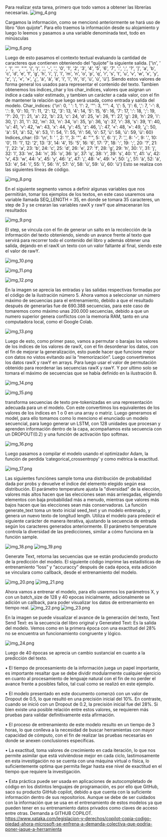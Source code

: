 Para realizar esta tarea, primero que todo vamos a obtener las librerías necesarias.
![img_4.png](src/img_4.png)

Cargamos la información, como se mencionó anteriormente se hará uso de libro “don quijote”. Para ello traemos la información desde su alojamiento y luego lo leemos y pasamos a una variable denominada text, todo en minúsculas

![img_6.png](src/img_6.png)

Luego de esto pasamos el contexto textual evaluando la cantidad de caracteres que contienen obteniendo del “quijote” la siguiente salida.
['\n', ' ', '!', '"', "'", '(', ')', ',', '-', '.', '0', '1', '2', '3', '4', '5', '6', '7', ':', ';', '?', ']', 'a', 'b', 'c', 'd', 'e', 'f', 'g', 'h', 'i', 'j', 'l', 'm', 'n', 'o', 'p', 'q', 'r', 's', 't', 'u', 'v', 'w', 'x', 'y', 'z', '¡', '«', '»', '¿', 'à', 'á', 'é', 'í', 'ï', 'ñ', 'ó', 'ù', 'ú', 'ü'].
Siendo estos valores de forma general los usados para representar el contenido del texto. 
Tambien obtenemos los índices_char y los char_indices, valores que asignan un índice a cada valor estimado, y tambien un carácter a cada valor, con el fin de mantener la relación que luego será usada, como entrada y salida del modelo. 
Char_indices: {'\n': 0, ' ': 1, '!': 2, '"': 3, "'": 4, '(': 5, ')': 6, ',': 7, '-': 8, '.': 9, '0': 10, '1': 11, '2': 12, '3': 13, '4': 14, '5': 15, '6': 16, '7': 17, ':': 18, ';': 19, '?': 20, ']': 21, 'a': 22, 'b': 23, 'c': 24, 'd': 25, 'e': 26, 'f': 27, 'g': 28, 'h': 29, 'i': 30, 'j': 31, 'l': 32, 'm': 33, 'n': 34, 'o': 35, 'p': 36, 'q': 37, 'r': 38, 's': 39, 't': 40, 'u': 41, 'v': 42, 'w': 43, 'x': 44, 'y': 45, 'z': 46, '¡': 47, '«': 48, '»': 49, '¿': 50, 'à': 51, 'á': 52, 'é': 53, 'í': 54, 'ï': 55, 'ñ': 56, 'ó': 57, 'ù': 58, 'ú': 59, 'ü': 60}
Indices_char: {0: '\n', 1: ' ', 2: '!', 3: '"', 4: "'", 5: '(', 6: ')', 7: ',', 8: '-', 9: '.', 10: '0', 11: '1', 12: '2', 13: '3', 14: '4', 15: '5', 16: '6', 17: '7', 18: ':', 19: ';', 20: '?', 21: ']', 22: 'a', 23: 'b', 24: 'c', 25: 'd', 26: 'e', 27: 'f', 28: 'g', 29: 'h', 30: 'i', 31: 'j', 32: 'l', 33: 'm', 34: 'n', 35: 'o', 36: 'p', 37: 'q', 38: 'r', 39: 's', 40: 't', 41: 'u', 42: 'v', 43: 'w', 44: 'x', 45: 'y', 46: 'z', 47: '¡', 48: '«', 49: '»', 50: '¿', 51: 'à', 52: 'á', 53: 'é', 54: 'í', 55: 'ï', 56: 'ñ', 57: 'ó', 58: 'ù', 59: 'ú', 60: 'ü'}
		Esto se realiza con las siguientes líneas de código.


![img_8.png](src/img_8.png)

En el siguiente segmento vamos a definir algunas variables que nos permitirán, tomar los ejemplos de los textos, en este caso usaremos una variable llamada SEQ_LENGTH = 35, en donde se tomara 35 caracteres, un step de 3 y se crearan las variables rawX y rawY que almacenaran los resultados

![img_9.png](src/img_9.png)

El step, se vincula con el fin de generar un salto en la recolección de la información del texto obteniendo, siendo un avance frente al texto que servirá para recorrer todo el contenido del libro y además obtener una salida, dejando en el rawX un texto con un valor faltante al final, siendo este el valor de rawY. 

![img_10.png](src/img_10.png)

![img_11.png](src/img_11.png)

![img_12.png](src/img_12.png)

En la imagen se aprecia las entradas y las salidas respectivas formadas por el código de la ilustración número 5.
Ahora vamos a seleccionar un número máximo de secuencias para el entrenamiento, debido a que el resultado después de generarlas fue de 690.388 secuencias, para este caso de tomaremos como máximo unas 200.000 secuencias, debido a que un numero superior genera conflictos con la memoria RAM, tanto en una computadora local, como el Google Colab.


![img_13.png](src/img_13.png)

Luego de esto, como primer paso, vamos a permutar o barajas los valores de los índices de los valores de rawX, con el fin desordenar los datos, con el fin de mejorar la generalización, esto puede hacer que funcione mejor con datos no vistos evitando así la “memorización”. 
Luego convertiremos los datos rawX y rawY en arrays. Para luego usar el valor de permutación obtenido para reordenar las secuencias rawX y rawY. Y por ultimo solo se tomara el máximo de secuencias que se había definido en la ilustración 8.


![img_14.png](src/img_14.png)

![img_15.png](src/img_15.png)

transforma secuencias de texto pre-tokenizadas en una representación adecuada para un el modelo. Con este convertimos los equivalentes de los valores de los índices en 1 o 0 en una array o matriz.
Luego generamos el model, para ello tomamos como lo menciono el enunciado un modelo secuencial, para luego generar un LSTM, con 128 unidades que procesan y aprenden información dentro de la capa, acompañamos esta secuencia con un DROPOUT(0.2) y una función de activación tipo softmax.


![img_16.png](src/img_16.png)

Luego pasamos a compilar el modelo usando el optimizador Adam, la función de perdida ‘categorical_crossentropy’ y como métrica la exactitud.


![img_17.png](src/img_17.png)

Las siguientes funciónes sample toma una distribución de probabilidad dada por probs y devuelve el índice del elemento elegido según esa distribución. El parámetro temperature ajusta la "diversidad" de la elección, valores más altos hacen que las elecciones sean más arriesgadas, eligiendo elementos con baja probabilidad más a menudo, mientras que valores más bajos hacen que las elecciones sean más conservadoras.
La función generate_text toma un texto inicial seed_text y un modelo entrenado, y genera un nuevo texto de longitud length. Utiliza el modelo para predecir el siguiente carácter de manera iterativa, ajustando la secuencia de entrada según los caracteres generados anteriormente. El parámetro temperature controla la diversidad de las predicciones, similar a cómo funciona en la función sample.


![img_18.png](src/img_18.png)
![img_19.png](src/img_19.png)


Generate Text, retorna las secuencias que se están produciendo producto de la predicción del modelo.
El siguiente código imprime las estadísticas de entrenamiento “loss” y “accuraccy” después de cada época, esta adición se vinculara como callback, desde el entrenamiento del modelo. 


![img_20.png](src/img_20.png)
![img_21.png](src/img_21.png)


Ahora vamos a entrenar el modelo, para ello usaremos los parámetros X, y con un batch_size de 128 y 40 epocas inicialmente, adicionalmente se adición un callback, para poder visualizar los datos de entrenamiento en tiempo real.
![img_22.png](src/img_22.png)
![img_23.png](src/img_23.png)

En la imagen se puede visualizar el avance de la generación del texto, Text Send Text: es la secuencia del libro original y Generated Text: Es la salida del modelo.
Vemos como en la primera época con una exactitud del 28% no se encuentra un funcionamiento congruente y lógico. 


![img_24.png](src/img_24.png)

Luego de 40 épocas se aprecia un cambio sustancial en cuanto a la predicción del texto.

•	El tiempo de procesamiento de la información juega un papel importante, es importante resaltar que se debe dividir modularmente cualquier ejercicio en cuanto al procesamiento de lenguaje natural con el fin de no perder el avance frente a posibles fallos, tal cual como se realizó en este ejemplo.

•	El modelo presentado en este documento comenzó con un valor de Dropout de 0.5, lo que resultó en una precisión inicial del 10%. En contraste, cuando se inició con un Dropout de 0.2, la precisión inicial fue del 28%. Si bien existe una posible relación entre estos valores, se requieren más pruebas para validar definitivamente esta afirmación.

•	El proceso de entrenamiento de este modelo resulto en un tiempo de 3 horas, lo que conlleva a la necesidad de buscar herramientas con mayor capacidad de cómputo, con el fin de realizar las pruebas necesarias en donde se anexen conclusiones específicas.

•	La exactitud, toma valores de crecimiento en cada iteración, lo que nos permite asimilar que está volviéndose mejor en cada ciclo, lastimosamente en esta investigación no se cuenta con una máquina virtual o física, lo suficientemente optima que permita llegar hasta ese nivel de exactitud en el tiempo que requiere la investigación. 

•	Esta práctica puede ser usada en aplicaciones de autocompletado de código en los distintos lenguajes de programación, es por ello que GitHub, saco su producto GitHub copilot, debido a que cuenta con la suficiente información dentro de sus repositorios. Aunque se debe de ser cuidados con la información que se usa en el entrenamiento de estos modelos ya que pueden tener en su entrenamiento datos privados como claves de acceso entre otras. Demanda a GITHUB COPILOT. https://www.xataka.com/legislacion-y-derechos/copilot-copia-codigo-piedad-ahora-microsoft-se-enfrena-a-demanda-colectiva-que-podria-poner-jaque-a-herramienta 

